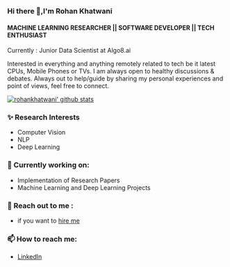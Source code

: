 ### Hi there 👋,I'm Rohan Khatwani
#### MACHINE LEARNING RESEARCHER || SOFTWARE DEVELOPER || TECH ENTHUSIAST

Currently : Junior Data Scientist at Algo8.ai

Interested in everything and anything remotely related to tech be it latest CPUs, Mobile Phones or TVs. I am always open to healthy discussions & debates.
Always out to help/guide by sharing my personal experiences and point of views, feel free to connect.


[![rohankhatwani' github stats](https://github-readme-stats.vercel.app/api?username=rohankhatwani&include_all_commits=true&show_icons=true&hide_title=true&hide_border=true)](https://github.com/rohankhatwani)

### ✨ Research Interests
- Computer Vision
- NLP 
- Deep Learning

### 🔭 Currently working on:
- Implementation of Research Papers
- Machine Learning and Deep Learning Projects

### 💬 Reach out to me :
- if you want to [hire me](https://drive.google.com/file/d/1EKZenf9rCt_3zD4GpGsc-vQfznT1c5fv/view?usp=sharing)

### 📫 How to reach me:
- [LinkedIn](https://www.linkedin.com/in/rohan-khatwani-5b22a715a/)

<!--
**rohankhatwani/rohankhatwani** is a ✨ _special_ ✨ repository because its `README.md` (this file) appears on your GitHub profile.


<!---
rohankhatwani/rohankhatwani is a ✨ special ✨ repository because its `README.md` (this file) appears on your GitHub profile.
You can click the Preview link to take a look at your changes.
--->
